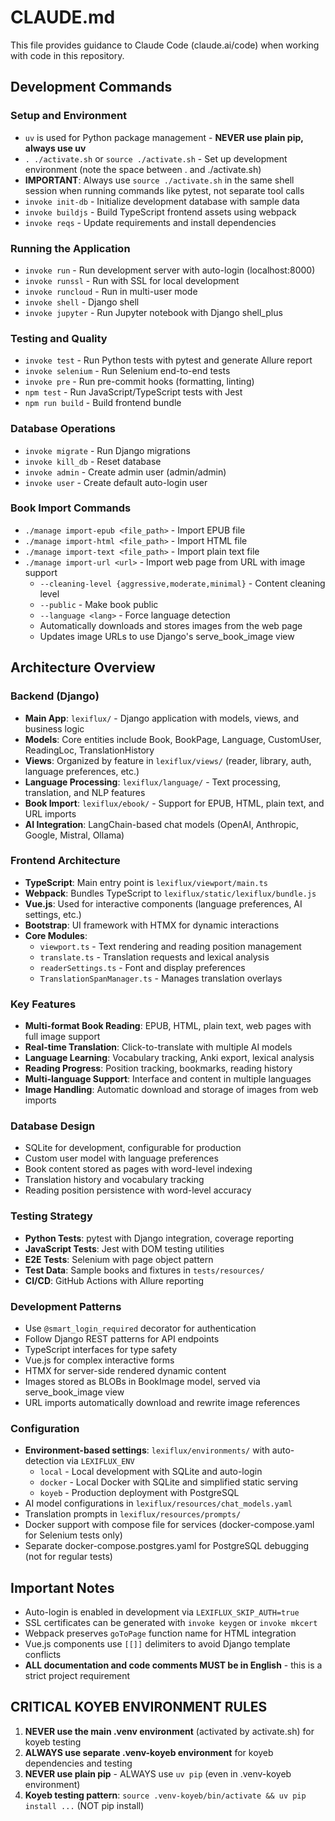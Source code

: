 # CLAUDE.md

This file provides guidance to Claude Code (claude.ai/code) when working with code in this repository.

## Development Commands

### Setup and Environment
- `uv` is used for Python package management - **NEVER use plain pip, always use uv**
- `. ./activate.sh` or `source ./activate.sh` - Set up development environment (note the space between . and ./activate.sh)
- **IMPORTANT**: Always use `source ./activate.sh` in the same shell session when running commands like pytest, not separate tool calls
- `invoke init-db` - Initialize development database with sample data
- `invoke buildjs` - Build TypeScript frontend assets using webpack
- `invoke reqs` - Update requirements and install dependencies

### Running the Application
- `invoke run` - Run development server with auto-login (localhost:8000)
- `invoke runssl` - Run with SSL for local development
- `invoke runcloud` - Run in multi-user mode
- `invoke shell` - Django shell
- `invoke jupyter` - Run Jupyter notebook with Django shell_plus

### Testing and Quality
- `invoke test` - Run Python tests with pytest and generate Allure report
- `invoke selenium` - Run Selenium end-to-end tests
- `invoke pre` - Run pre-commit hooks (formatting, linting)
- `npm test` - Run JavaScript/TypeScript tests with Jest
- `npm run build` - Build frontend bundle

### Database Operations
- `invoke migrate` - Run Django migrations
- `invoke kill_db` - Reset database
- `invoke admin` - Create admin user (admin/admin)
- `invoke user` - Create default auto-login user

### Book Import Commands
- `./manage import-epub <file_path>` - Import EPUB file
- `./manage import-html <file_path>` - Import HTML file
- `./manage import-text <file_path>` - Import plain text file
- `./manage import-url <url>` - Import web page from URL with image support
  - `--cleaning-level {aggressive,moderate,minimal}` - Content cleaning level
  - `--public` - Make book public
  - `--language <lang>` - Force language detection
  - Automatically downloads and stores images from the web page
  - Updates image URLs to use Django's serve_book_image view

## Architecture Overview

### Backend (Django)
- **Main App**: `lexiflux/` - Django application with models, views, and business logic
- **Models**: Core entities include Book, BookPage, Language, CustomUser, ReadingLoc, TranslationHistory
- **Views**: Organized by feature in `lexiflux/views/` (reader, library, auth, language preferences, etc.)
- **Language Processing**: `lexiflux/language/` - Text processing, translation, and NLP features
- **Book Import**: `lexiflux/ebook/` - Support for EPUB, HTML, plain text, and URL imports
- **AI Integration**: LangChain-based chat models (OpenAI, Anthropic, Google, Mistral, Ollama)

### Frontend Architecture
- **TypeScript**: Main entry point is `lexiflux/viewport/main.ts`
- **Webpack**: Bundles TypeScript to `lexiflux/static/lexiflux/bundle.js`
- **Vue.js**: Used for interactive components (language preferences, AI settings, etc.)
- **Bootstrap**: UI framework with HTMX for dynamic interactions
- **Core Modules**:
  - `viewport.ts` - Text rendering and reading position management
  - `translate.ts` - Translation requests and lexical analysis
  - `readerSettings.ts` - Font and display preferences
  - `TranslationSpanManager.ts` - Manages translation overlays

### Key Features
- **Multi-format Book Reading**: EPUB, HTML, plain text, web pages with full image support
- **Real-time Translation**: Click-to-translate with multiple AI models
- **Language Learning**: Vocabulary tracking, Anki export, lexical analysis
- **Reading Progress**: Position tracking, bookmarks, reading history
- **Multi-language Support**: Interface and content in multiple languages
- **Image Handling**: Automatic download and storage of images from web imports

### Database Design
- SQLite for development, configurable for production
- Custom user model with language preferences
- Book content stored as pages with word-level indexing
- Translation history and vocabulary tracking
- Reading position persistence with word-level accuracy

### Testing Strategy
- **Python Tests**: pytest with Django integration, coverage reporting
- **JavaScript Tests**: Jest with DOM testing utilities
- **E2E Tests**: Selenium with page object pattern
- **Test Data**: Sample books and fixtures in `tests/resources/`
- **CI/CD**: GitHub Actions with Allure reporting

### Development Patterns
- Use `@smart_login_required` decorator for authentication
- Follow Django REST patterns for API endpoints
- TypeScript interfaces for type safety
- Vue.js for complex interactive forms
- HTMX for server-side rendered dynamic content
- Images stored as BLOBs in BookImage model, served via serve_book_image view
- URL imports automatically download and rewrite image references

### Configuration
- **Environment-based settings**: `lexiflux/environments/` with auto-detection via `LEXIFLUX_ENV`
  - `local` - Local development with SQLite and auto-login
  - `docker` - Local Docker with SQLite and simplified static serving
  - `koyeb` - Production deployment with PostgreSQL
- AI model configurations in `lexiflux/resources/chat_models.yaml`
- Translation prompts in `lexiflux/resources/prompts/`
- Docker support with compose file for services (docker-compose.yaml for Selenium tests only)
- Separate docker-compose.postgres.yaml for PostgreSQL debugging (not for regular tests)

## Important Notes
- Auto-login is enabled in development via `LEXIFLUX_SKIP_AUTH=true`
- SSL certificates can be generated with `invoke keygen` or `invoke mkcert`
- Webpack preserves `goToPage` function name for HTML integration
- Vue.js components use `[[]]` delimiters to avoid Django template conflicts
- **ALL documentation and code comments MUST be in English** - this is a strict project requirement

## CRITICAL KOYEB ENVIRONMENT RULES
1. **NEVER use the main .venv environment** (activated by activate.sh) for koyeb testing
2. **ALWAYS use separate .venv-koyeb environment** for koyeb dependencies and testing
3. **NEVER use plain pip** - ALWAYS use `uv pip` (even in .venv-koyeb environment)
4. **Koyeb testing pattern**: `source .venv-koyeb/bin/activate && uv pip install ...` (NOT pip install)
